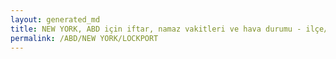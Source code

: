 ```yaml
---
layout: generated_md
title: NEW YORK, ABD için iftar, namaz vakitleri ve hava durumu - ilçe/eyalet seç
permalink: /ABD/NEW YORK/LOCKPORT
---
```


<script type="text/javascript">
  var country = ABD;
  var city = NEW YORK;
  var state = LOCKPORT;
  var lat = 72;
  var lon = 21;
</script>
